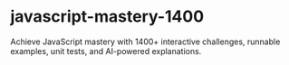 # javascript-mastery-1400

Achieve JavaScript mastery with 1400+ interactive challenges, runnable examples, unit tests, and AI-powered explanations.
